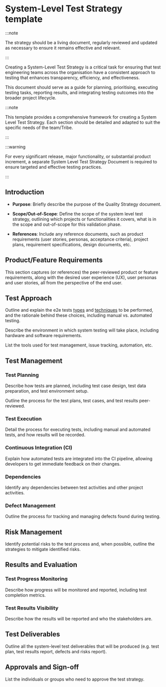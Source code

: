 # System-Level Test Strategy template

:::note

The strategy should be a living document, regularly reviewed and updated as necessary to ensure it remains effective and
relevant.

:::

Creating a System-Level Test Strategy is a critical task for ensuring that test engineering teams across the
organisation have a consistent approach to testing that enhances transparency, efficiency, and effectiveness.

This document should serve as a guide for planning, prioritising, executing testing tasks, reporting results, and
integrating testing outcomes into the broader project lifecycle.

:::note

This template provides a comprehensive framework for creating a System Level Test Strategy. Each section should be
detailed and adapted to suit the specific needs of the team/Tribe.

:::

:::warning

For every significant release, major functionality, or substantial product increment, a separate System Level Test
Strategy Document is required to ensure targeted and effective testing practices.

:::

## Introduction

-   **Purpose**: Briefly describe the purpose of the Quality Strategy document.

-   **Scope/Out-of-Scope**: Define the scope of the system level test strategy, outlining which projects or
    functionalities it covers, what is in the scope and out-of-scope for this validation phase.

-   **References**: Include any reference documents, such as product requirements (user stories, personas, acceptance
    criteria), project plans, requirement specifications, design documents, etc.

## Product/Feature Requirements

This section captures (or references) the peer-reviewed product or feature requirements, along with the desired user
experience (UX), user personas and user stories, all from the perspective of the end user.

## Test Approach

Outline and explain the e2e tests [types](https://input-output.atlassian.net/wiki/spaces/CI/pages/3754492134) and
[techniques](https://input-output.atlassian.net/wiki/spaces/CI/pages/3781787862) to be performed, and the rationale
behind these choices, including manual vs. automated testing.

Describe the environment in which system testing will take place, including hardware and software requirements.

List the tools used for test management, issue tracking, automation, etc.

## Test Management

### Test Planning

Describe how tests are planned, including test case design, test data preparation, and test environment setup.

Outline the process for the test plans, test cases, and test results peer-reviewed.

### Test Execution

Detail the process for executing tests, including manual and automated tests, and how results will be recorded.

### Continuous Integration (CI)

Explain how automated tests are integrated into the CI pipeline, allowing developers to get immediate feedback on their
changes.

### Dependencies

Identify any dependencies between test activities and other project activities.

### Defect Management

Outline the process for tracking and managing defects found during testing.

## Risk Management

Identify potential risks to the test process and, when possible, outline the strategies to mitigate identified risks.

## Results and Evaluation

### Test Progress Monitoring

Describe how progress will be monitored and reported, including test completion metrics.

### Test Results Visibility

Describe how the results will be reported and who the stakeholders are.

## Test Deliverables

Outline all the system-level test deliverables that will be produced (e.g. test plan, test results report, defects and
risks report).

## Approvals and Sign-off

List the individuals or groups who need to approve the test strategy.
